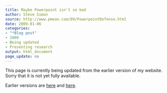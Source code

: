 ```yaml
---
title: Maybe Powerpoint isn't so bad 
author: Steve Simon
source: http://www.pmean.com/09/PowerpointDefense.html
date: 2009-01-06
categories:
- "*Blog post"
- 2009
- Being updated
- Presenting research 
output: html_document
page_update: no
---
```


This page is currently being updated from the earlier version of my website. Sorry that it is not yet fully available.

<!---More--->

Earlier versions are [here][sim1] and [here][sim2].

[sim1]: http://www.pmean.com/09/PowerpointDefense.html
[sim2]: http://new.pmean.com/powerpoint-defense/

